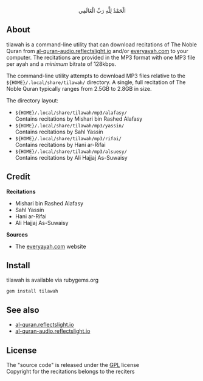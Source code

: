 <p align="center">
الْحَمْدُ لِلَّهِ رَبِّ الْعَالَمِي
</p>

## About

tilawah is a command-line utility that
can download recitations of The Noble Quran from
[al-quran-audio.reflectslight.io](https://al-quran-audio.reflectslight.io)
and/or [everyayah.com](https://everyayah.com) to your
computer. The recitations are provided in the MP3 format
with one MP3 file per ayah and a *minimum* bitrate of
128kbps.

The command-line utility attempts to download MP3 files
relative to the `${HOME}/.local/share/tilawah/` directory.
A single, full recitation of The Noble Quran typically
ranges from 2.5GB to 2.8GB in size.

The directory layout:

* `${HOME}/.local/share/tilawah/mp3/alafasy/` <br>
  Contains recitations by Mishari bin Rashed Alafasy
* `${HOME}/.local/share/tilawah/mp3/yassin/` <br>
  Contains recitations by Sahl Yassin
* `${HOME}/.local/share/tilawah/mp3/rifai/` <br>
  Contains recitations by Hani ar-Rifai
* `${HOME}/.local/share/tilawah/mp3/alsuesy/` <br>
  Contains recitations by Ali Hajjaj As-Suwaisy

## Credit

**Recitations**

* Mishari bin Rashed Alafasy
* Sahl Yassin
* Hani ar-Rifai
* Ali Hajjaj As-Suwaisy

**Sources**

* The [everyayah.com](https://everyayah.com) website

## Install

tilawah is available via rubygems.org

    gem install tilawah

## See also

* [al-quran.reflectslight.io](https://al-quran.reflectslight.io)
* [al-quran-audio.reflectslight.io](https://al-quran-audio.reflectslight.io)

## License

The "source code" is released under the [GPL](./LICENSE) license
<br>
Copyright for the recitations belongs to the reciters
